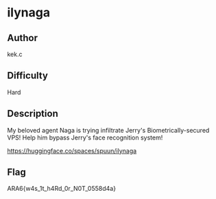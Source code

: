 # ilynaga

## Author

kek.c

## Difficulty

Hard

## Description

My beloved agent Naga is trying infiltrate Jerry's Biometrically-secured VPS! Help him bypass Jerry's face recognition system!

https://huggingface.co/spaces/spuun/ilynaga

## Flag

ARA6{w4s_1t_h4Rd_0r_N0T_0558d4a}